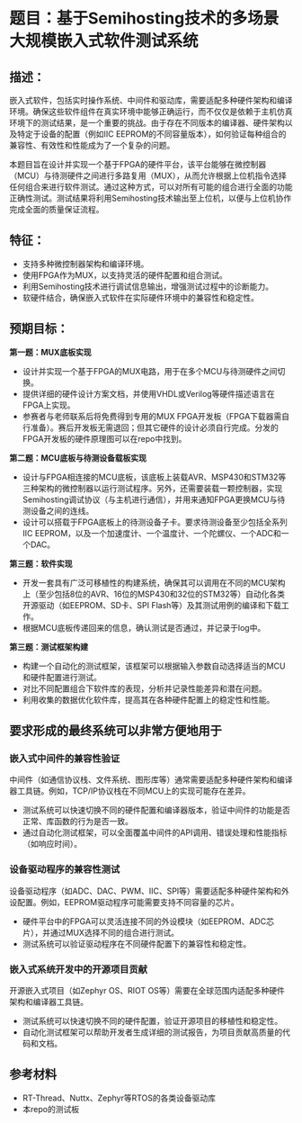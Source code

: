 # 题目：基于Semihosting技术的多场景大规模嵌入式软件测试系统

## 描述：
嵌入式软件，包括实时操作系统、中间件和驱动库，需要适配多种硬件架构和编译环境。确保这些软件组件在真实环境中能够正确运行，而不仅仅是依赖于主机仿真环境下的测试结果，是一个重要的挑战。由于存在不同版本的编译器、硬件架构以及特定于设备的配置（例如IIC EEPROM的不同容量版本），如何验证每种组合的兼容性、有效性和性能成为了一个复杂的问题。

本题目旨在设计并实现一个基于FPGA的硬件平台，该平台能够在微控制器（MCU）与待测硬件之间进行多路复用（MUX），从而允许根据上位机指令选择任何组合来进行软件测试。通过这种方式，可以对所有可能的组合进行全面的功能正确性测试。测试结果将利用Semihosting技术输出至上位机，以便与上位机协作完成全面的质量保证流程。

## 特征：
- 支持多种微控制器架构和编译环境。
- 使用FPGA作为MUX，以支持灵活的硬件配置和组合测试。
- 利用Semihosting技术进行调试信息输出，增强测试过程中的诊断能力。
- 软硬件结合，确保嵌入式软件在实际硬件环境中的兼容性和稳定性。

## 预期目标：

**第一题：MUX底板实现**
- 设计并实现一个基于FPGA的MUX电路，用于在多个MCU与待测硬件之间切换。
- 提供详细的硬件设计方案文档，并使用VHDL或Verilog等硬件描述语言在FPGA上实现。
- 参赛者与老师联系后将免费得到专用的MUX FPGA开发板（FPGA下载器需自行准备）。赛后开发板无需退回；但其它硬件的设计必须自行完成。分发的FPGA开发板的硬件原理图可以在repo中找到。

**第二题：MCU底板与待测设备载板实现**
- 设计与FPGA相连接的MCU底板，该底板上装载AVR、MSP430和STM32等三种架构的微控制器以运行测试程序。另外，还需要装载一颗控制器，实现Semihosting调试协议（与主机进行通信），并用来通知FPGA更换MCU与待测设备之间的连线。
- 设计可以搭载于FPGA底板上的待测设备子卡。要求待测设备至少包括全系列IIC EEPROM，以及一个加速度计、一个温度计、一个陀螺仪、一个ADC和一个DAC。

**第三题：软件实现**
- 开发一套具有广泛可移植性的构建系统，确保其可以调用在不同的MCU架构上（至少包括8位的AVR、16位的MSP430和32位的STM32等）自动化各类开源驱动（如EEPROM、SD卡、SPI Flash等）及其测试用例的编译和下载工作。
- 根据MCU底板传递回来的信息，确认测试是否通过，并记录于log中。

**第三题：测试框架构建**
- 构建一个自动化的测试框架，该框架可以根据输入参数自动选择适当的MCU和硬件配置进行测试。
- 对比不同配置组合下软件库的表现，分析并记录性能差异和潜在问题。
- 利用收集的数据优化软件库，提高其在各种硬件配置上的稳定性和性能。

## 要求形成的最终系统可以非常方便地用于

### 嵌入式中间件的兼容性验证
中间件（如通信协议栈、文件系统、图形库等）通常需要适配多种硬件架构和编译器工具链。例如，TCP/IP协议栈在不同MCU上的实现可能存在差异。
- 测试系统可以快速切换不同的硬件配置和编译器版本，验证中间件的功能是否正常、库函数的行为是否一致。
- 通过自动化测试框架，可以全面覆盖中间件的API调用、错误处理和性能指标（如响应时间）。

### 设备驱动程序的兼容性测试
设备驱动程序（如ADC、DAC、PWM、IIC、SPI等）需要适配多种硬件架构和外设配置。例如，EEPROM驱动程序可能需要支持不同容量的芯片。
- 硬件平台中的FPGA可以灵活连接不同的外设模块（如EEPROM、ADC芯片），并通过MUX选择不同的组合进行测试。
- 测试系统可以验证驱动程序在不同硬件配置下的兼容性和稳定性。

### 嵌入式系统开发中的开源项目贡献
开源嵌入式项目（如Zephyr OS、RIOT OS等）需要在全球范围内适配多种硬件架构和编译器工具链。
- 测试系统可以快速切换不同的硬件配置，验证开源项目的移植性和稳定性。
- 自动化测试框架可以帮助开发者生成详细的测试报告，为项目贡献高质量的代码和文档。

## 参考材料
- RT-Thread、Nuttx、Zephyr等RTOS的各类设备驱动库
- 本repo的测试板

